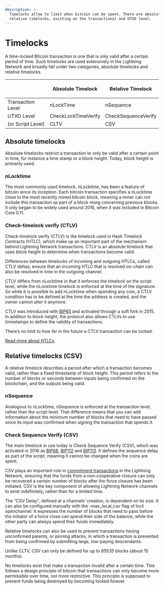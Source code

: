 ```yaml
---
description: >-
  Timelocks allow to limit when bitcoin can be spent. There are absolute and
  relative timelocks, existing on the transactional and UTXO level.
---
```


# Timelocks

A time-locked Bitcoin transaction is one that is only valid after a certain period of time. Such timelocks are used extensively in the Lightning Network and broadly fall under two categories, absolute timelocks and relative timelocks.

| <p><br></p>       | Absolute Timelock   | Relative Timelock   |
| ----------------- | ------------------- | ------------------- |
| Transaction Level | nLockTime           | nSequence           |
| UTXO Level        | CheckLockTimeVerify | CheckSequenceVerify |
| (or Script Level) | CLTV                | CSV                 |

## Absolute timelocks <a href="#docs-internal-guid-0d5e29e5-7fff-99b6-bc86-be913c8afa87" id="docs-internal-guid-0d5e29e5-7fff-99b6-bc86-be913c8afa87"></a>

Absolute timelocks restrict a transaction to only be valid after a certain point in time, for instance a time stamp or a block height. Today, block height is primarily used.

### nLocktime

The most commonly used timelock, nLocktime, has been a feature of bitcoin since its inception. Each bitcoin transaction specifies a nLocktime close to the most recently mined bitcoin block, meaning a miner can not include this transaction as part of a block reorg concerning previous blocks. It only began to be widely used around 2016, when it was included in Bitcoin Core 0.11.

### Check-timelock verify (CTLV) <a href="#docs-internal-guid-0730def9-7fff-d01f-706d-cd4c3af5f3e0" id="docs-internal-guid-0730def9-7fff-d01f-706d-cd4c3af5f3e0"></a>

Check-timelock verify (CTLV) is the timelock used in Hash Timelock Contracts (HTLC), which make up an important part of the mechanism behind Lightning Network transactions. CTLV is an absolute timelock that uses block height to determine when transactions become valid.

Differences between timelocks of incoming and outgoing HTLCs, called CTLV deltas, ensure that an incoming HTLC that is resolved on-chain can also be resolved in time in the outgoing channel.

CTLV differs from nLocktime in that it enforces the timelock on the script level, while the nLocktime timelock is enforced at the time of the signature. So while it is possible to add nLocktime when spending any coin, a CTLV condition has to be defined at the time the address is created, and the owner cannot alter it anymore.

CTLV was introduced with [BIP65](https://github.com/bitcoin/bips/blob/master/bip-0065.mediawiki) and activated through a soft fork in 2015. In addition to block height, the protocol also allows CTLVs to use timestamps to define the validity of transactions.

There’s no limit to how far in the future a CTLV transaction can be locked.

[Read more about HTLCs](hash-time-lock-contract-htlc.md)

## Relative timelocks (CSV) <a href="#docs-internal-guid-f1bf5aca-7fff-5e2d-1681-8a05f839466a" id="docs-internal-guid-f1bf5aca-7fff-5e2d-1681-8a05f839466a"></a>

A relative timelock describes a period after which a transaction becomes valid, rather than a fixed timestamp of block height. This period refers to the number of blocks or seconds between inputs being confirmed on the blockchain, and the outputs being valid.

### nSequence

Analogous to nLocktime, nSequence is enforced at the transaction level, rather than the script level. That difference means that you can add information about the minimum number of blocks that need to have passed since its input was confirmed when signing the transaction that spends it.

### Check Sequence Verify (CSV)

The main timelock in use today is Check Sequence Verify (CSV), which was activated in 2016 as [BIP68](https://github.com/bitcoin/bips/blob/master/bip-0068.mediawiki), [BIP112](https://github.com/bitcoin/bips/blob/master/bip-0112.mediawiki) and [BIP113](https://github.com/bitcoin/bips/blob/master/bip-0113.mediawiki). It defines the sequence delay as part of the script, meaning it cannot be changed when the coins are spent.

CSV plays an important role in [commitment transactions](https://docs.lightning.engineering/the-lightning-network/payment-channels/lifecycle-of-a-payment-channel) in the Lightning Network, ensuring that the funds from a non-cooperative closure can only be recovered a certain number of blocks after the force closure has been initiated. CSV is the key component of allowing Lightning Network channels to exist indefinitely, rather than for a limited time.

The “CSV Delay”, defined at a channels’ creation, is dependent on its size. It can also be configured manually with the –max\_local\_csv flag of lncli openchannel. It expresses the number of blocks that need to pass before the initiator of a force close can spend their side of the balance, while the other party can always spend their funds immediately.

Relative timelocks can also be used to prevent transactions having unconfirmed parents, or pinning attacks, in which a transaction is prevented from being confirmed by submitting large, low-paying descendants.

Unlike CLTV, CSV can only be defined for up to 65535 blocks (about 15 months).

No timelocks exist that make a transaction invalid after a certain time. This follows a design principle of bitcoin that transactions can only become more permissible over time, not more restrictive. This principle is supposed to prevent funds being destroyed by becoming locked forever.
